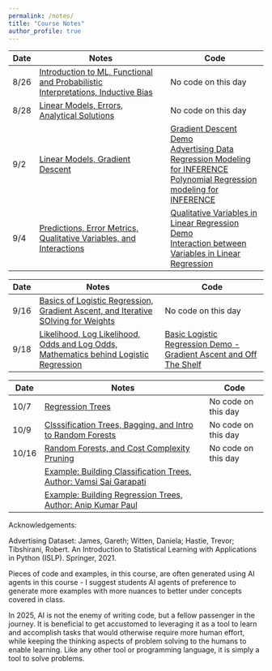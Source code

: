 ```yaml
---
permalink: /notes/
title: "Course Notes"
author_profile: true
---
```




| Date  | Notes                                                                                          | Code           |
|-------|------------------------------------------------------------------------------------------------|----------------|
| 8/26  | [Introduction to ML, Functional and Probabilistic Interpretations, Inductive Bias](https://drive.google.com/file/d/1JZD7IAqpiv-Tq7ckaTVZdL5Nw4efp9cB/view?usp=sharing)| No code on this day |
| 8/28  | [Linear Models, Errors, Analytical Solutions](https://drive.google.com/file/d/1V46_ve20u8a82TPQNHO_ThuCrCOKiVxC/view?usp=sharing)| No code on this day |
| 9/2  | [Linear Models, Gradient Descent](https://drive.google.com/file/d/102bkqJLrXkOe9y5gjkw8SkuepVbGsgGJ/view?usp=sharing) | [Gradient Descent Demo](https://colab.research.google.com/drive/1wEjeh8_MZyvb4o5mdLXlZfpa4UEV9gSc?usp=sharing)<br> [Advertising Data Regression Modeling for INFERENCE](https://colab.research.google.com/drive/10wZZPwJpsGCjnbxn0XJpLHZgRfIksU76?usp=sharing) <br> [Polynomial Regression modeling for INFERENCE](https://colab.research.google.com/drive/13ZdKaftMxv704YhWGZxSsIP0ecikpCjk?usp=sharing)
| 9/4  | [Predictions, Error Metrics, Qualitative Variables, and Interactions](https://drive.google.com/file/d/19-SmfjXB9x7VEOwBLFBIWMG28V1Rv9O8/view?usp=sharing) | [Qualitative Variables in Linear Regression Demo](https://colab.research.google.com/drive/1VLS3iwfriVoxSqYsUDM-Fi525jmxDDdo?usp=sharing) <br> [Interaction between Variables in Linear Regression](https://colab.research.google.com/drive/1Y8Vrl5brz9biZTjdqNH9vzufUMsVyMBI?usp=sharing)


| Date  | Notes                                                                                          | Code           |
|-------|------------------------------------------------------------------------------------------------|----------------|
| 9/16  | [Basics of Logistic Regression, Gradient Ascent, and Iterative SOlving for Weights](https://drive.google.com/file/d/1JrWCp6Ln6XQAn2pIWh-brZS8dgZ5ZIJA/view?usp=sharing)| No code on this day |
| 9/18  | [Likelihood, Log Likelihood, Odds and Log Odds, Mathematics behind Logistic Regression](https://drive.google.com/file/d/1tJBrV4Rz5toQF4tQHNW52LMZGxcAPyOX/view?usp=sharing)| [Basic Logistic Regression Demo - Gradient Ascent and Off The Shelf](https://colab.research.google.com/drive/1I61wjsMI9d1ekp8gOyKOVz1cH6N4KC2P?usp=sharing) |

| Date  | Notes                                                                                          | Code           |
|-------|------------------------------------------------------------------------------------------------|----------------|
| 10/7  | [Regression Trees](https://drive.google.com/file/d/1aHJsC6_Jk5UPQvefzaL21MLnSprI8432/view?usp=sharing)| No code on this day |
| 10/9  | [Clsssification Trees, Bagging, and Intro to Random Forests](https://drive.google.com/file/d/1bIUSKlZ6Z-L5jv4EMmEsm78CRAc4d3p8/view?usp=sharing)| No code on this day |
| 10/16 | [Random Forests, and Cost Complexity Pruning ](https://drive.google.com/file/d/1e3GYXX7JkSYIVkL7DzSvGhtsS-iZntFy/view?usp=sharing)| No code on this day |
|  | [Example: Building Classification Trees, Author: Vamsi Sai Garapati](https://drive.google.com/file/d/1CnML4jHETNynl4FvU7MVrtAVrv71T7Ez/view?usp=sharing)| |
|  | [Example: Building Regression Trees, Author: Anip Kumar Paul](https://drive.google.com/file/d/1lXY9CSayJ8jkrk3-tbpTnmpNM99DYX9O/view?usp=sharing)|  |











Acknowledgements: 

Advertising Dataset: James, Gareth; Witten, Daniela; Hastie, Trevor; Tibshirani, Robert. An Introduction to Statistical Learning with Applications in Python (ISLP). Springer, 2021.

Pieces of code and examples, in this course, are often generated using AI agents in this course  - I suggest students AI agents of preference to generate more examples with more nuances to better under concepts covered in class. 

In 2025, AI is not the enemy of writing code, but a fellow passenger in the journey. It is beneficial to get accustomed to leveraging it as a tool to learn and accomplish tasks that would otherwise require more human effort, while keeping the thinking aspects of problem solving to the humans to enable learning. Like any other tool or programming language, it is simply a tool to solve problems.
